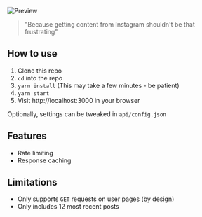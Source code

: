![Preview](https://i.imgur.com/IZYwWyW.png)
> "Because getting content from Instagram shouldn't be that frustrating"

## How to use

1. Clone this repo
2. `cd` into the repo
3. `yarn install` (This may take a few minutes - be patient)
4. `yarn start`
4. Visit http://localhost:3000 in your browser

Optionally, settings can be tweaked in `api/config.json`

## Features
* Rate limiting
* Response caching

## Limitations

* Only supports `GET` requests on user pages (by design)
* Only includes 12 most recent posts
